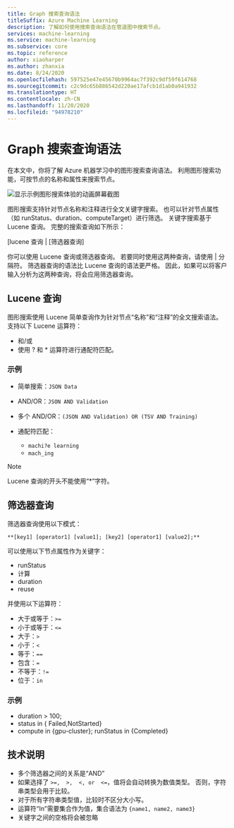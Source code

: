 ```yaml
---
title: Graph 搜索查询语法
titleSuffix: Azure Machine Learning
description: 了解如何使用搜索查询语法在管道图中搜索节点。
services: machine-learning
ms.service: machine-learning
ms.subservice: core
ms.topic: reference
author: xiaoharper
ms.author: zhanxia
ms.date: 8/24/2020
ms.openlocfilehash: 597525e47e45670b9964ac7f392c9df59f614768
ms.sourcegitcommit: c2c9dc65b886542d220ae17afcb1d1ab0a941932
ms.translationtype: HT
ms.contentlocale: zh-CN
ms.lasthandoff: 11/20/2020
ms.locfileid: "94978210"
---
```

# <a name="graph-search-query-syntax"></a>Graph 搜索查询语法

在本文中，你将了解 Azure 机器学习中的图形搜索查询语法。 利用图形搜索功能，可按节点的名称和属性来搜索节点。 

 ![显示示例图形搜索体验的动画屏幕截图](media/search/graph-search.gif)

图形搜索支持针对节点名称和注释进行全文关键字搜索。 也可以针对节点属性（如 runStatus、duration、computeTarget）进行筛选。 关键字搜索基于 Lucene 查询。 完整的搜索查询如下所示：  

[lucene 查询 | [筛选器查询] 

你可以使用 Lucene 查询或筛选器查询。 若要同时使用这两种查询，请使用 | 分隔符。 筛选器查询的语法比 Lucene 查询的语法更严格。 因此，如果可以将客户输入分析为这两种查询，将会应用筛选器查询。

 

## <a name="lucene-query"></a>Lucene 查询

图形搜索使用 Lucene 简单查询作为针对节点“名称”和“注释”的全文搜索语法。 支持以下 Lucene 运算符：

 
- 和/或
- 使用 ?  和 \* 运算符进行通配符匹配。

### <a name="examples"></a>示例

- 简单搜索：`JSON Data`

- AND/OR：`JSON AND Validation`

- 多个 AND/OR：`(JSON AND Validation) OR (TSV AND Training)`

 
- 通配符匹配： 
    - `machi?e learning`
    -   `mach_ing`
 
>[!NOTE]
> Lucene 查询的开头不能使用“*”字符。

##  <a name="filter-query"></a>筛选器查询

 
筛选器查询使用以下模式：
 
`**[key1] [operator1] [value1]; [key2] [operator1] [value2];**`

 
可以使用以下节点属性作为关键字：

- runStatus
- 计算
- duration
- reuse

并使用以下运算符：

- 大于或等于：`>=`
- 小于或等于：`<=`
- 大于：`>`
- 小于：`<`
- 等于：`==`
- 包含：`=`
- 不等于：`!=`
- 位于：`in`

 
 

### <a name="example"></a>示例

- duration > 100;
- status in { Failed,NotStarted}
- compute in {gpu-cluster}; runStatus in {Completed}

## <a name="technical-notes"></a>技术说明

- 多个筛选器之间的关系是“AND”
- 如果选择了 `>=,  >,  <, or  <=`，值将会自动转换为数值类型。 否则，字符串类型会用于比较。
- 对于所有字符串类型值，比较时不区分大小写。
- 运算符“In”需要集合作为值，集合语法为 `{name1, name2, name3}`
- 关键字之间的空格将会被忽略